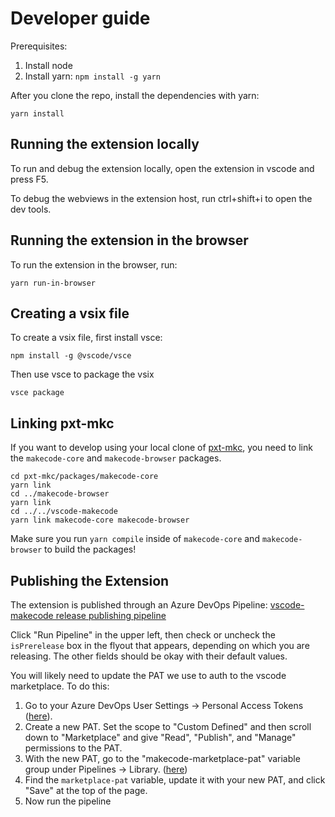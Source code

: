 # Developer guide

Prerequisites:
1. Install node
2. Install yarn:
    `npm install -g yarn`

After you clone the repo, install the dependencies with yarn:

```
yarn install
```

## Running the extension locally

To run and debug the extension locally, open the extension in vscode and press F5.

To debug the webviews in the extension host, run ctrl+shift+i to open the dev tools.

## Running the extension in the browser

To run the extension in the browser, run:

```
yarn run-in-browser
```

## Creating a vsix file

To create a vsix file, first install vsce:

```
npm install -g @vscode/vsce
```

Then use vsce to package the vsix

```
vsce package
```

## Linking pxt-mkc

If you want to develop using your local clone of [pxt-mkc](https://github.com/microsoft/pxt-mkc), you need to link the `makecode-core` and `makecode-browser` packages.

```
cd pxt-mkc/packages/makecode-core
yarn link
cd ../makecode-browser
yarn link
cd ../../vscode-makecode
yarn link makecode-core makecode-browser
```

Make sure you run `yarn compile` inside of `makecode-core` and `makecode-browser` to build the packages!

## Publishing the Extension

The extension is published through an Azure DevOps Pipeline: [vscode-makecode release publishing pipeline](https://dev.azure.com/devdiv/DevDiv/_build?definitionId=18132)

Click "Run Pipeline" in the upper left, then check or uncheck the `isPrerelease` box in the flyout that appears, depending on which you are releasing. The other fields should be okay with their default values.

You will likely need to update the PAT we use to auth to the vscode marketplace. To do this:
1. Go to your Azure DevOps User Settings -> Personal Access Tokens ([here](https://dev.azure.com/devdiv/_usersSettings/tokens)).
2. Create a new PAT. Set the scope to "Custom Defined" and then scroll down to "Marketplace" and give "Read", "Publish", and "Manage" permissions to the PAT.
3. With the new PAT, go to the "makecode-marketplace-pat" variable group under Pipelines -> Library. ([here](https://dev.azure.com/devdiv/DevDiv/_library?itemType=VariableGroups&view=VariableGroupView&variableGroupId=462&path=makecode-marketplace-pat))
4. Find the `marketplace-pat` variable, update it with your new PAT, and click "Save" at the top of the page.
5. Now run the pipeline
